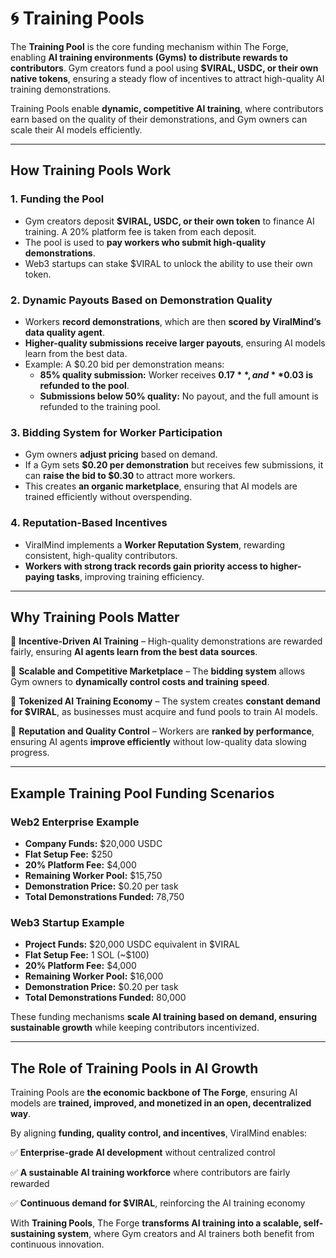 # 🌀 Training Pools

The **Training Pool** is the core funding mechanism within The Forge, enabling **AI training environments (Gyms) to distribute rewards to contributors**. Gym creators fund a pool using **$VIRAL, USDC, or their own native tokens**, ensuring a steady flow of incentives to attract high-quality AI training demonstrations.

Training Pools enable **dynamic, competitive AI training**, where contributors earn based on the quality of their demonstrations, and Gym owners can scale their AI models efficiently.

***

## **How Training Pools Work**

### **1. Funding the Pool**

* Gym creators deposit **$VIRAL, USDC, or their own token** to finance AI training. A 20% platform fee is taken from each deposit.
* The pool is used to **pay workers who submit high-quality demonstrations**.
* Web3 startups can stake $VIRAL to unlock the ability to use their own token.

### 2. **Dynamic Payouts Based on Demonstration Quality**

* Workers **record demonstrations**, which are then **scored by ViralMind’s data quality agent**.
* **Higher-quality submissions receive larger payouts**, ensuring AI models learn from the best data.
* Example: A $0.20 bid per demonstration means:
  * **85% quality submission:** Worker receives **$0.17**, and **$0.03 is refunded to the pool**.
  * **Submissions below 50% quality:** No payout, and the full amount is refunded to the training pool.

### 3. **Bidding System for Worker Participation**

* Gym owners **adjust pricing** based on demand.
* If a Gym sets **$0.20 per demonstration** but receives few submissions, it can **raise the bid to $0.30** to attract more workers.
* This creates **an organic marketplace**, ensuring that AI models are trained efficiently without overspending.

### 4. **Reputation-Based Incentives**

* ViralMind implements a **Worker Reputation System**, rewarding consistent, high-quality contributors.
* **Workers with strong track records gain priority access to higher-paying tasks**, improving training efficiency.

***

## **Why Training Pools Matter**

🔹 **Incentive-Driven AI Training** – High-quality demonstrations are rewarded fairly, ensuring **AI agents learn from the best data sources**.

🔹 **Scalable and Competitive Marketplace** – The **bidding system** allows Gym owners to **dynamically control costs and training speed**.

🔹 **Tokenized AI Training Economy** – The system creates **constant demand for $VIRAL**, as businesses must acquire and fund pools to train AI models.

🔹 **Reputation and Quality Control** – Workers are **ranked by performance**, ensuring AI agents **improve efficiently** without low-quality data slowing progress.

***

## **Example Training Pool Funding Scenarios**

### **Web2 Enterprise Example**

* **Company Funds:** $20,000 USDC
* **Flat Setup Fee:** $250
* **20% Platform Fee:** $4,000
* **Remaining Worker Pool:** $15,750
* **Demonstration Price:** $0.20 per task
* **Total Demonstrations Funded:** 78,750

### **Web3 Startup Example**

* **Project Funds:** $20,000 USDC equivalent in $VIRAL
* **Flat Setup Fee:** 1 SOL (\~$100)
* **20% Platform Fee:** $4,000
* **Remaining Worker Pool:** $16,000
* **Demonstration Price:** $0.20 per task
* **Total Demonstrations Funded:** 80,000

These funding mechanisms **scale AI training based on demand, ensuring sustainable growth** while keeping contributors incentivized.

***

## **The Role of Training Pools in AI Growth**

Training Pools are **the economic backbone of The Forge**, ensuring AI models are **trained, improved, and monetized in an open, decentralized way**.

By aligning **funding, quality control, and incentives**, ViralMind enables:

✅ **Enterprise-grade AI development** without centralized control

✅ **A sustainable AI training workforce** where contributors are fairly rewarded

✅ **Continuous demand for $VIRAL**, reinforcing the AI training economy

With **Training Pools**, The Forge **transforms AI training into a scalable, self-sustaining system**, where Gym creators and AI trainers both benefit from continuous innovation.
